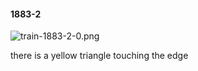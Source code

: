 #### 1883-2
![train-1883-2-0.png](https://github.com/lil-lab/nlvr/raw/master/nlvr/train/images/42/train-1883-2-0.png "train-1883-2-0.png")

there is a yellow triangle touching the edge